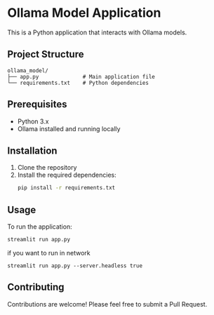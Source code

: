 # Ollama Model Application

This is a Python application that interacts with Ollama models.

## Project Structure

```
ollama_model/
├── app.py              # Main application file
└── requirements.txt    # Python dependencies
```

## Prerequisites

- Python 3.x
- Ollama installed and running locally

## Installation

1. Clone the repository
2. Install the required dependencies:
   ```bash
   pip install -r requirements.txt
   ```

## Usage

To run the application:

```bash
streamlit run app.py
```

if you want to run in network 
```
streamlit run app.py --server.headless true
```

## Contributing

Contributions are welcome! Please feel free to submit a Pull Request.


